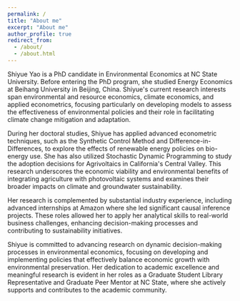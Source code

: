 ```yaml
---
permalink: /
title: "About me"
excerpt: "About me"
author_profile: true
redirect_from: 
  - /about/
  - /about.html
---
```


Shiyue Yao is a PhD candidate in Environmental Economics at NC State University. Before entering the PhD program, she studied Energy Economics at Beihang University in Beijing, China. Shiyue's current research interests span environmental and resource economics, climate economics, and applied econometrics, focusing particularly on developing models to assess the effectiveness of environmental policies and their role in facilitating climate change mitigation and adaptation.

During her doctoral studies, Shiyue has applied advanced econometric techniques, such as the Synthetic Control Method and Difference-in-Differences, to explore the effects of renewable energy policies on bio-energy use. She has also utilized Stochastic Dynamic Programming to study the adoption decisions for Agrivoltaics in California's Central Valley. This research underscores the economic viability and environmental benefits of integrating agriculture with photovoltaic systems and examines their broader impacts on climate and groundwater sustainability.

Her research is complemented by substantial industry experience, including advanced internships at Amazon where she led significant causal inference projects. These roles allowed her to apply her analytical skills to real-world business challenges, enhancing decision-making processes and contributing to sustainability initiatives.

Shiyue is committed to advancing research on dynamic decision-making processes in environmental economics, focusing on developing and implementing policies that effectively balance economic growth with environmental preservation. Her dedication to academic excellence and meaningful research is evident in her roles as a Graduate Student Library Representative and Graduate Peer Mentor at NC State, where she actively supports and contributes to the academic community.
